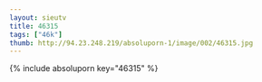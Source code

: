 ```yaml
--- 
layout: sieutv
title: 46315
tags: ["46k"]
thumb: http://94.23.248.219/absoluporn-1/image/002/46315.jpg
---
```

{% include absoluporn key="46315" %} 
